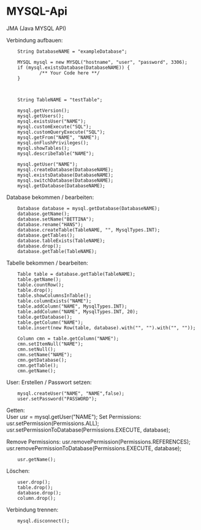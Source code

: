 # MYSQL-Api
JMA (Java MYSQL API)

Verbindung aufbauen:

        String DatabaseNAME = "exampleDatabase";
        
        MYSQL mysql = new MYSQL("hostname", "user", "password", 3306);
        if (mysql.existsDatabase(DatabaseNAME)) {
                /** Your Code here **/
        }
      

        
        String TableNAME = "testTable";

        mysql.getVersion();
        mysql.getUsers();
        mysql.existsUser("NAME");
        mysql.customExecute("SQL");
        mysql.customQueryExecute("SQL");
        mysql.getFrom("NAME", "NAME");
        mysql.onFlushPrivileges();
        mysql.showTables();
        mysql.describeTable("NAME");
        
        mysql.getUser("NAME");
        mysql.createDatabase(DatabaseNAME);
        mysql.existsDatabase(DatabaseNAME);
        mysql.switchDatabase(DatabaseNAME);
        mysql.getDatabase(DatabaseNAME);
       
Database bekommen / bearbeiten: 

        Database database = mysql.getDatabase(DatabaseNAME);
        database.getName();
        database.setName("BETTINA");
        database.rename("HANS");
        database.createTable(TableNAME, "", MysqlTypes.INT);
        database.getTables();
        database.tableExists(TableNAME);
        database.drop();
        database.getTable(TableNAME);
        
Tabelle bekommen / bearbeiten: 

        Table table = database.getTable(TableNAME);
        table.getName();
        table.countRow();
        table.drop();
        table.showColumnsInTable();
        table.columnExists("NAME");
        table.addColumn("NAME", MysqlTypes.INT);
        table.addColumn("NAME", MysqlTypes.INT, 20);
        table.getDatabase();
        table.getColumn("NAME");
        table.insert(new Row(table, database).with("", "").with("", ""));

        Column cmn = table.getColumn("NAME");
        cmn.setItemNull("NAME");
        cmn.setNull();
        cmn.setName("NAME");
        cmn.getDatabase();
        cmn.getTable();
        cmn.getName();
User:
Erstellen / Passwort setzen: 
        
        mysql.createUser("NAME", "NAME",false);
        user.setPassword("PASSWORD");
         
Getten:        
        User usr = mysql.getUser("NAME");
Set Permissions:      
        usr.setPermission(Permissions.ALL);
        usr.setPermissionToDatabase(Permissions.EXECUTE, database);
        
Remove Permissions: 
        usr.removePermission(Permissions.REFERENCES);
        usr.removePermissionToDatabase(Permissions.EXECUTE, database);
        
    
        usr.getName();
        
Löschen: 

        user.drop();
        table.drop();
        database.drop();
        column.drop();
      
Verbindung trennen:

        mysql.disconnect();
